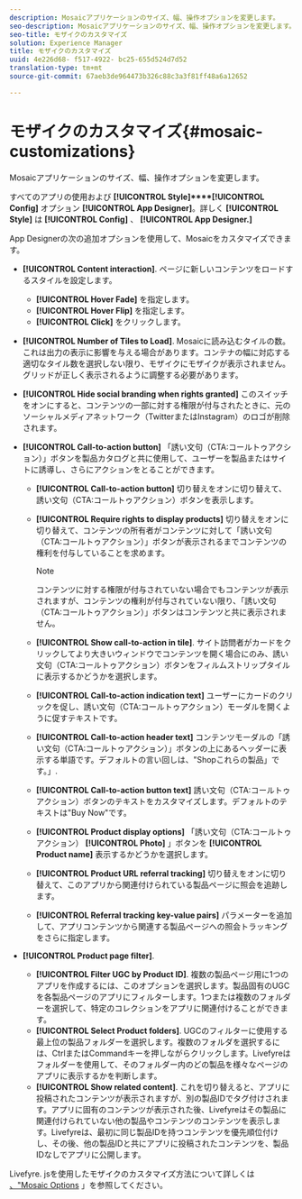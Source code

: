 ```yaml
---
description: Mosaicアプリケーションのサイズ、幅、操作オプションを変更します。
seo-description: Mosaicアプリケーションのサイズ、幅、操作オプションを変更します。
seo-title: モザイクのカスタマイズ
solution: Experience Manager
title: モザイクのカスタマイズ
uuid: 4e226d68- f517-4922- bc25-655d524d7d52
translation-type: tm+mt
source-git-commit: 67aeb3de964473b326c88c3a3f81ff48a6a12652

---
```



# モザイクのカスタマイズ{#mosaic-customizations}

Mosaicアプリケーションのサイズ、幅、操作オプションを変更します。

すべてのアプリの使用および **[!UICONTROL Style]****[!UICONTROL Config]** オプション **[!UICONTROL App Designer]**。詳しく **[!UICONTROL Style]** は **[!UICONTROL Config]** 、 **[!UICONTROL App Designer.]**

App Designerの次の追加オプションを使用して、Mosaicをカスタマイズできます。

* **[!UICONTROL Content interaction]**. ページに新しいコンテンツをロードするスタイルを設定します。

   * **[!UICONTROL Hover Fade]** を指定します。
   * **[!UICONTROL Hover Flip]** を指定します。
   * **[!UICONTROL Click]** をクリックします。

* **[!UICONTROL Number of Tiles to Load]**. Mosaicに読み込むタイルの数。これは出力の表示に影響を与える場合があります。コンテナの幅に対応する適切なタイル数を選択しない限り、モザイクにモザイクが表示されません。グリッドが正しく表示されるように調整する必要があります。
* **[!UICONTROL Hide social branding when rights granted]** このスイッチをオンにすると、コンテンツの一部に対する権限が付与されたときに、元のソーシャルメディアネットワーク（TwitterまたはInstagram）のロゴが削除されます。

* **[!UICONTROL Call-to-action button]** 「誘い文句（CTA:コールトゥアクション）」ボタンを製品カタログと共に使用して、ユーザーを製品またはサイトに誘導し、さらにアクションをとることができます。

   * **[!UICONTROL Call-to-action button]** 切り替えをオンに切り替えて、誘い文句（CTA:コールトゥアクション）ボタンを表示します。

   * **[!UICONTROL Require rights to display products]** 切り替えをオンに切り替えて、コンテンツの所有者がコンテンツに対して「誘い文句（CTA:コールトゥアクション）」ボタンが表示されるまでコンテンツの権利を付与していることを求めます。

      >[!NOTE]
      >
      >コンテンツに対する権限が付与されていない場合でもコンテンツが表示されますが、コンテンツの権利が付与されていない限り、「誘い文句（CTA:コールトゥアクション）」ボタンはコンテンツと共に表示されません。

   * **[!UICONTROL Show call-to-action in tile]**. サイト訪問者がカードをクリックしてより大きいウィンドウでコンテンツを開く場合にのみ、誘い文句（CTA:コールトゥアクション）ボタンをフィルムストリップタイルに表示するかどうかを選択します。
   * **[!UICONTROL Call-to-action indication text]** ユーザーにカードのクリックを促し、誘い文句（CTA:コールトゥアクション）モーダルを開くように促すテキストです。

   * **[!UICONTROL Call-to-action header text]** コンテンツモーダルの「誘い文句（CTA:コールトゥアクション）」ボタンの上にあるヘッダーに表示する単語です。デフォルトの言い回しは、"Shopこれらの製品」です。」.

   * **[!UICONTROL Call-to-action button text]** 誘い文句（CTA:コールトゥアクション）ボタンのテキストをカスタマイズします。デフォルトのテキストは"Buy Now"です。

   * **[!UICONTROL Product display options]** 「誘い文句（CTA:コールトゥアクション） **[!UICONTROL Photo]** 」ボタンを **[!UICONTROL Product name]** 表示するかどうかを選択します。

   * **[!UICONTROL Product URL referral tracking]** 切り替えをオンに切り替えて、このアプリから関連付けられている製品ページに照会を追跡します。

   * **[!UICONTROL Referral tracking key-value pairs]** パラメーターを追加して、アプリコンテンツから関連する製品ページへの照会トラッキングをさらに指定します。

* **[!UICONTROL Product page filter]**.

   * **[!UICONTROL Filter UGC by Product ID]**. 複数の製品ページ用に1つのアプリを作成するには、このオプションを選択します。製品固有のUGCを各製品ページのアプリにフィルターします。1つまたは複数のフォルダーを選択して、特定のコレクションをアプリに関連付けることができます。
   * **[!UICONTROL Select Product folders]**. UGCのフィルターに使用する最上位の製品フォルダーを選択します。複数のフォルダを選択するには、CtrlまたはCommandキーを押しながらクリックします。Livefyreはフォルダーを使用して、そのフォルダー内のどの製品を様々なページのアプリに表示するかを判断します。
   * **[!UICONTROL Show related content]**. これを切り替えると、アプリに投稿されたコンテンツが表示されますが、別の製品IDでタグ付けされます。アプリに固有のコンテンツが表示された後、Livefyreはその製品に関連付けられていない他の製品やコンテンツのコンテンツを表示します。Livefyreは、最初に同じ製品IDを持つコンテンツを優先順位付けし、その後、他の製品IDと共にアプリに投稿されたコンテンツを、製品IDなしでアプリに公開します。

Livefyre. jsを使用したモザイクのカスタマイズ方法について詳しくは [、"Mosaic Options](/help/implementation/c-getting-started/c-implementation-process/c-using-livefyre.js-to-create-customize-and-use-apps-on-your-site.md) 」を参照してください。

